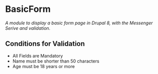 # BasicForm
_A module to display a basic form page in Drupal 8, with the Messenger Serive_
_and validation._

## Conditions for Validation

* All Fields are Mandatory
* Name must be shorter than 50 characters
* Age must be 18 years or more
